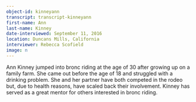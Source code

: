 ```yaml
---
object-id: kinneyann    
transcript: transcript-kinneyann  
first-name: Ann
last-name: Kinney
date-interviewed: September 11, 2016
location: Duncans Mills, California
interviewer: Rebecca Scofield
image: n
---
```

Ann Kinney jumped into bronc riding at the age of 30 after growing up on a family farm. She came out before the age of 18 and struggled with a drinking problem. She and her partner have both competed in the rodeo but, due to health reasons, have scaled back their involvement. Kinney has served as a great mentor for others interested in bronc riding.